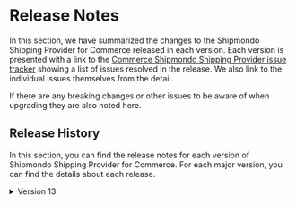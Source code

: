 # Release Notes

In this section, we have summarized the changes to the Shipmondo Shipping Provider for Commerce released in each version. Each version is presented with a link to the [Commerce Shipmondo Shipping Provider issue tracker](https://github.com/umbraco/Umbraco.Commerce.ShippingProviders.Shipmondo/issues) showing a list of issues resolved in the release.  We also link to the individual issues themselves from the detail.

If there are any breaking changes or other issues to be aware of when upgrading they are also noted here.

## Release History

In this section, you can find the release notes for each version of Shipmondo Shipping Provider for Commerce. For each major version, you can find the details about each release.

<details>

<summary>Version 13</summary>

#### 13.0.0 (Feb 1st 2024)

* Initial release.
  
</details>
